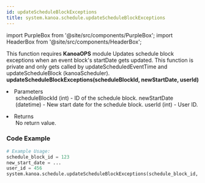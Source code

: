 ```yaml
---
id: updateScheduleBlockExceptions
title: system.kanoa.schedule.updateScheduleBlockExceptions
---
```


import PurpleBox from '@site/src/components/PurpleBox';
import HeaderBox from '@site/src/components/HeaderBox';

<PurpleBox>This function requires <b>KanoaOPS</b> module</PurpleBox>
<HeaderBox header="Description">
    Updates schedule block exceptions when an event block's startDate gets updated. This function is private and only gets called by updateScheduledEventTime and updateScheduleBlock (kanoaScheduler).
</HeaderBox>
<HeaderBox header="Syntax">
    <b>updateScheduleBlockExceptions(scheduleBlockId, newStartDate, userId)</b>
    <li>Parameters <br />
        <ul>
            scheduleBlockId (int) - ID of the schedule block.
            newStartDate (datetime) - New start date for the schedule block.
            userId (int) - User ID.
        </ul>
    </li>
    <li>Returns <br />
        <ul>No return value.</ul>
    </li>
</HeaderBox>

### Code Example

```python
# Example Usage:
schedule_block_id = 123
new_start_date = ...
user_id = 456
system.kanoa.schedule.updateScheduleBlockExceptions(schedule_block_id, new_start_date, user_id)
